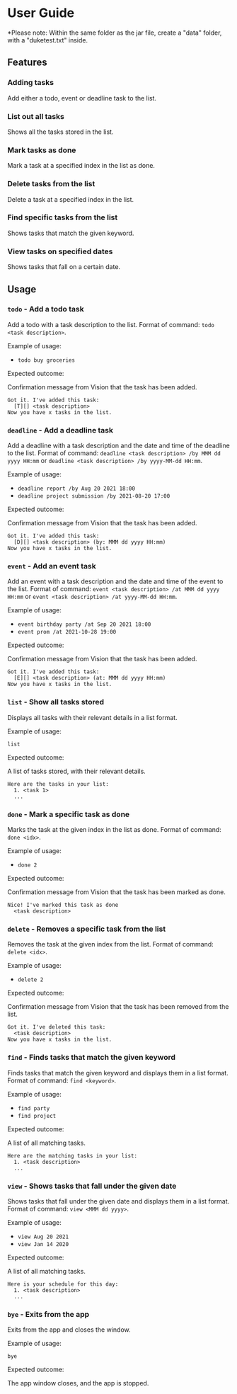 # User Guide

*Please note: Within the same folder as the jar file, create a "data" folder, with a "duketest.txt" inside.

## Features 

### Adding tasks
Add either a todo, event or deadline task to the list.

### List out all tasks
Shows all the tasks stored in the list.

### Mark tasks as done
Mark a task at a specified index in the list as done.

### Delete tasks from the list
Delete a task at a specified index in the list.

### Find specific tasks from the list
Shows tasks that match the given keyword.

### View tasks on specified dates
Shows tasks that fall on a certain date.

## Usage

### `todo` - Add a todo task

Add a todo with a task description to the list. Format of command: `todo <task description>`.

Example of usage: 

* `todo buy groceries`

Expected outcome:

Confirmation message from Vision that the task has been added.

```
Got it. I've added this task:
  [T][] <task description>
Now you have x tasks in the list.
```

### `deadline` - Add a deadline task

Add a deadline with a task description and the date and time of the deadline to the list. Format of command: `deadline <task description> /by MMM dd yyyy HH:mm` or 
`deadline <task description> /by yyyy-MM-dd HH:mm`.
  
Example of usage: 

* `deadline report /by Aug 20 2021 18:00`
* `deadline project submission /by 2021-08-20 17:00`

Expected outcome:

Confirmation message from Vision that the task has been added.

```
Got it. I've added this task:
  [D][] <task description> (by: MMM dd yyyy HH:mm)
Now you have x tasks in the list.
```

### `event` - Add an event task

Add an event with a task description and the date and time of the event to the list. Format of command: `event <task description> /at MMM dd yyyy HH:mm` or 
`event <task description> /at yyyy-MM-dd HH:mm`.

Example of usage: 

* `event birthday party /at Sep 20 2021 18:00`
* `event prom /at 2021-10-28 19:00`

Expected outcome:

Confirmation message from Vision that the task has been added.

```
Got it. I've added this task:
  [E][] <task description> (at: MMM dd yyyy HH:mm)
Now you have x tasks in the list.
```

### `list` - Show all tasks stored

Displays all tasks with their relevant details in a list format.

Example of usage: 

`list`

Expected outcome:

A list of tasks stored, with their relevant details.

```
Here are the tasks in your list:
  1. <task 1>
  ...
```

### `done` - Mark a specific task as done

Marks the task at the given index in the list as done. Format of command: `done <idx>`.

Example of usage: 

* `done 2`

Expected outcome:

Confirmation message from Vision that the task has been marked as done.

```
Nice! I've marked this task as done
  <task description>
```

### `delete` - Removes a specific task from the list

Removes the task at the given index from the list. Format of command: `delete <idx>`.

Example of usage: 

* `delete 2`

Expected outcome:

Confirmation message from Vision that the task has been removed from the list.

```
Got it. I've deleted this task:
  <task description>
Now you have x tasks in the list.
```

### `find` - Finds tasks that match the given keyword

Finds tasks that match the given keyword and displays them in a list format. Format of command: `find <keyword>`.

Example of usage: 

* `find party`
* `find project`

Expected outcome:

A list of all matching tasks.

```
Here are the matching tasks in your list:
  1. <task description>
  ...
```

### `view` - Shows tasks that fall under the given date

Shows tasks that fall under the given date and displays them in a list format. Format of command: `view <MMM dd yyyy>`.

Example of usage: 

* `view Aug 20 2021`
* `view Jan 14 2020`

Expected outcome:

A list of all matching tasks.

```
Here is your schedule for this day:
  1. <task description>
  ...
```

### `bye` - Exits from the app

Exits from the app and closes the window.

Example of usage: 

`bye`

Expected outcome:

The app window closes, and the app is stopped.


